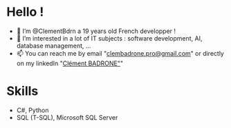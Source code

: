# Hello !
- 👋 I’m @ClementBdrn a 19 years old French developper !
- 👀 I’m interested in a lot of IT subjects : software development, AI, database management, ...
- 📫 You can reach me by email "clembadrone.pro@gmail.com" or directly on my linkedIn "[Clément BADRONE"](https://www.linkedin.com/in/cl%C3%A9ment-badrone/)"

# Skills
  - C#, Python
  - SQL (T-SQL), Microsoft SQL Server
<!---
ClementBdrn/ClementBdrn is a ✨ special ✨ repository because its `README.md` (this file) appears on your GitHub profile.
You can click the Preview link to take a look at your changes.
--->
